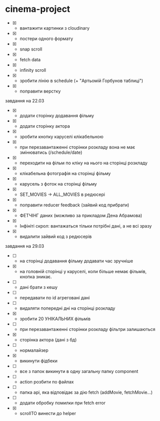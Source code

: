 # cinema-project

- [x] - вантажити картинки з cloudinary
- [x] - постери одного формату
- [x] - snap scroll
- [x] - fetch data
- [x] - infinity scroll
- [x] - зробити лінію в schedule (+ "Артьомій Горбунов таблиці")
- [x] - поправити верстку

завдання на 22.03

- [x] - додати сторінку додавання фільму
- [x] - додати сторінку актора
- [x] - зробити кнопку каруселі клікабельною
- [x] - при перезавантаженні сторінки розкладу вона не має змінюватись (/schedule/date)
- [x] - переходити на фільм по кліку на нього на сторінці розкладу
- [x] - клікабельна фотографія на сторінці фільму
- [x] - карусель з фоток на сторінці фільму
- [x] - SET_MOVIES -> ALL_MOVIES в редюсері
- [x] - поправити reducer feedback (зайвий код прибрати)
- [x] - ФЕТЧІНГ даних (можливо за прикладом Дена Абрамова)
- [x] - Інфініті скрол: вантажаться тільки потрібні дані, а не всі зразу
- [x] - видалити зайвий код з редюсерів

завдання на 29.03

- [ ] - на сторінці додавання фільму додавати час зручніше
- [x] - на головній сторінці у каруселі, коли більше немає фільмів, кнопка зникає.
- [ ] - дані брати з кешу
- [ ] - передавати по id агреговані дані
- [ ] - видаляти попередні дні на сторінці розкладу
- [x] - зробити 20 УНІКАЛЬНИХ фільмів
- [ ] - при перезавантаженні сторінки розкладу фільтри залишаються
- [x] - сторінка актора (дані з бд)
- [ ] - нормалайзер
- [x] - викинути фідбеки
- [ ] - все з папок викинути в одну загальну папку component
- [ ] - action розбити по файлах
- [ ] - папка api, яка відповідає за дію fetch (addMovie, fetchMovie...)
- [ ] - додати обробку помилки при fetch error
- [x] - scrollTO винести до helper
